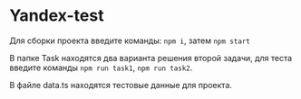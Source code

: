 # Yandex-test

Для сборки проекта введите команды: `npm i`, затем `npm start`

В папке Task находятся два варианта решения второй задачи, для теста введите команды `npm run task1`, `npm run task2`.

В файле data.ts находятся тестовые данные для проекта.
